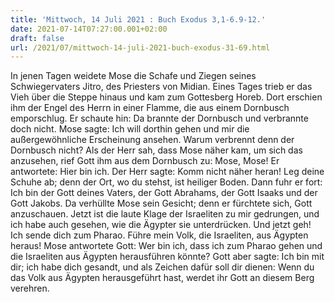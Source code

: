 ```yaml
---
title: 'Mittwoch, 14 Juli 2021 : Buch Exodus 3,1-6.9-12.'
date: 2021-07-14T07:27:00.001+02:00
draft: false
url: /2021/07/mittwoch-14-juli-2021-buch-exodus-31-69.html
---
```


In jenen Tagen weidete Mose die Schafe und Ziegen seines Schwiegervaters Jitro, des Priesters von Midian. Eines Tages trieb er das Vieh über die Steppe hinaus und kam zum Gottesberg Horeb. Dort erschien ihm der Engel des Herrn in einer Flamme, die aus einem Dornbusch emporschlug. Er schaute hin: Da brannte der Dornbusch und verbrannte doch nicht. Mose sagte: Ich will dorthin gehen und mir die außergewöhnliche Erscheinung ansehen. Warum verbrennt denn der Dornbusch nicht? Als der Herr sah, dass Mose näher kam, um sich das anzusehen, rief Gott ihm aus dem Dornbusch zu: Mose, Mose! Er antwortete: Hier bin ich. Der Herr sagte: Komm nicht näher heran! Leg deine Schuhe ab; denn der Ort, wo du stehst, ist heiliger Boden. Dann fuhr er fort: Ich bin der Gott deines Vaters, der Gott Abrahams, der Gott Isaaks und der Gott Jakobs. Da verhüllte Mose sein Gesicht; denn er fürchtete sich, Gott anzuschauen. Jetzt ist die laute Klage der Israeliten zu mir gedrungen, und ich habe auch gesehen, wie die Ägypter sie unterdrücken. Und jetzt geh! Ich sende dich zum Pharao. Führe mein Volk, die Israeliten, aus Ägypten heraus! Mose antwortete Gott: Wer bin ich, dass ich zum Pharao gehen und die Israeliten aus Ägypten herausführen könnte? Gott aber sagte: Ich bin mit dir; ich habe dich gesandt, und als Zeichen dafür soll dir dienen: Wenn du das Volk aus Ägypten herausgeführt hast, werdet ihr Gott an diesem Berg verehren.